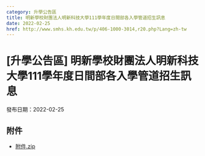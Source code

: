 ```yaml
---
category: 升學公告區
title: 明新學校財團法人明新科技大學111學年度日間部各入學管道招生訊息
date: 2022-02-25
href: http://www.smhs.kh.edu.tw/p/406-1000-3014,r20.php?Lang=zh-tw
---
```


# [升學公告區] 明新學校財團法人明新科技大學111學年度日間部各入學管道招生訊息

發布日期：2022-02-25



## 附件

- [附件.zip](https://www.smhs.kh.edu.tw/app/index.php?Action=downloadfile&file=WVhSMFlXTm9MemN2Y0hSaFh6STNOak5mT1RFNE9EYzBNVjgxTVRFeU1pNTZhWEE9&fname=DGGGROTSYWQO41XX50LKSWHGRK30OOLKDGUWTSKK4125MLVWKPROVTPOUSSSPKPO)
